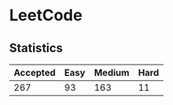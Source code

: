 # LeetCode

## Statistics

| Accepted | Easy | Medium | Hard |
| -------- | ---- | ------ | ---- |
| 267      | 93   | 163    | 11   |
